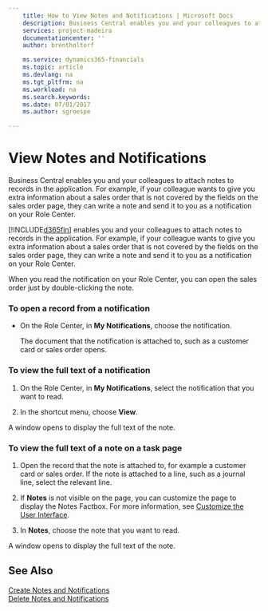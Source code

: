 ```yaml
---
    title: How to View Notes and Notifications | Microsoft Docs
    description: Business Central enables you and your colleagues to attach notes to records in the application. For example, if your colleague wants to give you extra information about a sales order that is not covered by the fields on the sales order page, they can write a note and send it to you as a notification on your Role Center.
    services: project-madeira
    documentationcenter: ''
    author: brentholtorf

    ms.service: dynamics365-financials
    ms.topic: article
    ms.devlang: na
    ms.tgt_pltfrm: na
    ms.workload: na
    ms.search.keywords:
    ms.date: 07/01/2017
    ms.author: sgroespe

---
```

# View Notes and Notifications
Business Central enables you and your colleagues to attach notes to records in the application. For example, if your colleague wants to give you extra information about a sales order that is not covered by the fields on the sales order page, they can write a note and send it to you as a notification on your Role Center.  

[!INCLUDE[d365fin](../../includes/d365fin_md.md)] enables you and your colleagues to attach notes to records in the application. For example, if your colleague wants to give you extra information about a sales order that is not covered by the fields on the sales order page, they can write a note and send it to you as a notification on your Role Center.  

When you read the notification on your Role Center, you can open the sales order just by double-clicking the note.  

### To open a record from a notification  

-   On the Role Center, in **My Notifications**, choose the notification.  

     The document that the notification is attached to, such as a customer card or sales order opens.  

### To view the full text of a notification  

1.  On the Role Center, in **My Notifications**, select the notification that you want to read.  

2.  In the shortcut menu, choose **View**.  

 A window opens to display the full text of the note.  

### To view the full text of a note on a task page  

1.  Open the record that the note is attached to, for example a customer card or sales order. If the note is attached to a line, such as a journal line, select the relevant line.  

2.  If **Notes** is not visible on the page, you can customize the page to display the Notes Factbox. For more information, see [Customize the User Interface](../FullExperience/customize-the-user-interface.md).  

3.  In **Notes**, choose the note that you want to read.  

 A window opens to display the full text of the note.  

## See Also  
 [Create Notes and Notifications](../FullExperience/how-to-create-notes-and-notifications.md)   
 [Delete Notes and Notifications](../FullExperience/how-to-delete-notes-and-notifications.md)
